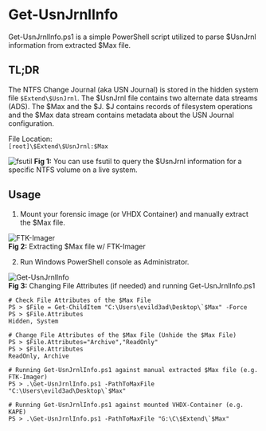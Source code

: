 # Get-UsnJrnlInfo
Get-UsnJrnlInfo.ps1 is a simple PowerShell script utilized to parse $UsnJrnl information from extracted $Max file.  

## TL;DR
The NTFS Change Journal (aka USN Journal) is stored in the hidden system file `$Extend\$UsnJrnl`. The $UsnJrnl file contains two alternate data streams (ADS). The $Max and the $J. $J contains records of filesystem operations and the $Max data stream contains metadata about the USN Journal configuration.  

File Location:  
`[root]\$Extend\$UsnJrnl:$Max`  

![fsutil](https://github.com/evild3ad/Get-UsnJrnlInfo/blob/921b1a6fd6701cead96b1c033100392ebb11eb9b/Screenshots/fsutil.png)
**Fig 1:** You can use fsutil to query the $UsnJrnl information for a specific NTFS volume on a live system.

## Usage
1. Mount your forensic image (or VHDX Container) and manually extract the $Max file.  

![FTK-Imager](https://github.com/evild3ad/Get-UsnJrnlInfo/blob/921b1a6fd6701cead96b1c033100392ebb11eb9b/Screenshots/FTK-Imager.png)  
**Fig 2:** Extracting $Max file w/ FTK-Imager  
  
2. Run Windows PowerShell console as Administrator.  

![Get-UsnJrnlInfo](https://github.com/evild3ad/Get-UsnJrnlInfo/blob/921b1a6fd6701cead96b1c033100392ebb11eb9b/Screenshots/Get-UsnJrnlInfo.png)  
**Fig 3:** Changing File Attributes (if needed) and running Get-UsnJrnlInfo.ps1  

```
# Check File Attributes of the $Max File
PS > $File = Get-ChildItem "C:\Users\evild3ad\Desktop\`$Max" -Force
PS > $File.Attributes
Hidden, System
```
```
# Change File Attributes of the $Max File (Unhide the $Max File)
PS > $File.Attributes="Archive","ReadOnly"
PS > $File.Attributes
ReadOnly, Archive
```
```
# Running Get-UsnJrnlInfo.ps1 against manual extracted $Max file (e.g. FTK-Imager)
PS > .\Get-UsnJrnlInfo.ps1 -PathToMaxFile "C:\Users\evild3ad\Desktop\`$Max"
```
```
# Running Get-UsnJrnlInfo.ps1 against mounted VHDX-Container (e.g. KAPE)
PS > .\Get-UsnJrnlInfo.ps1 -PathToMaxFile "G:\C\$Extend\`$Max"
```
